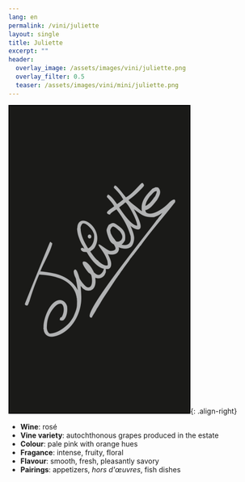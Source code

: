 ```yaml
---
lang: en 
permalink: /vini/juliette
layout: single
title: Juliette 
excerpt: ""
header:
  overlay_image: /assets/images/vini/juliette.png
  overlay_filter: 0.5
  teaser: /assets/images/vini/mini/juliette.png
---
```

![Juliette](/assets/images/vini/juliette.png){: .align-right}

- **Wine**: rosé 
- **Vine variety**: autochthonous grapes produced in the estate
- **Colour**: pale pink with orange hues
- **Fragance**: intense, fruity, floral
- **Flavour**: smooth, fresh, pleasantly savory
- **Pairings**: appetizers, _hors d'œuvres_, fish dishes
